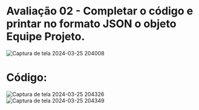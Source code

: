 # Avaliação 02 - Completar o código e printar no formato JSON o objeto Equipe Projeto.

![Captura de tela 2024-03-25 204008](https://github.com/Jenni201206/pdm2-241/assets/131280055/8b489c77-73b9-483c-b615-da55fd06293b)

# Código:
![Captura de tela 2024-03-25 204326](https://github.com/Jenni201206/pdm2-241/assets/131280055/7b4c6d5d-d160-45d0-8fea-0a7fb10fc9c0)
![Captura de tela 2024-03-25 204349](https://github.com/Jenni201206/pdm2-241/assets/131280055/b6b2f1ad-3b2a-4eb5-b6d3-a84c68acff5b)
